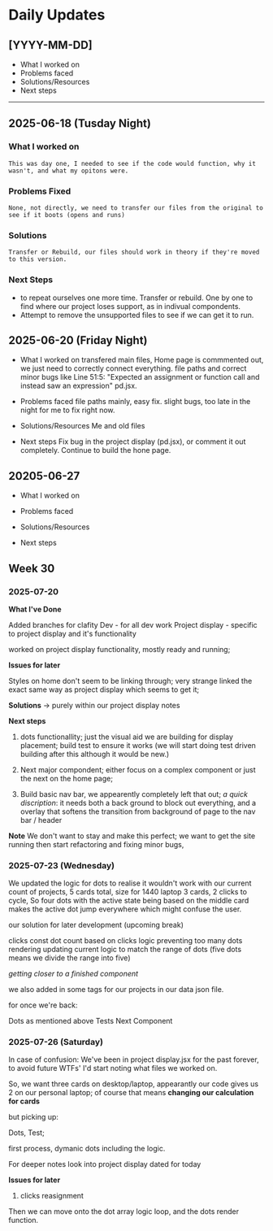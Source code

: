 # Daily Updates

## [YYYY-MM-DD]
- What I worked on
- Problems faced
- Solutions/Resources
- Next steps

---

## 2025-06-18 (Tusday Night)

### What I worked on
    This was day one, I needed to see if the code would function, why it wasn't, and what my opitons were. 

### Problems Fixed
    None, not directly, we need to transfer our files from the original to see if it boots (opens and runs)

### Solutions
    Transfer or Rebuild, our files should work in theory if they're moved to this version. 
### Next Steps
   -  to repeat ourselves one more time. Transfer or rebuild. One by one to find where our project loses support, as in indivual compondents. 
   - Attempt to remove the unsupported files to see if we can get it to run.


## 2025-06-20 (Friday Night)

- What I worked on
    transfered main files, Home page is commmented out, we just need to correctly connect everything. file paths and correct minor bugs like Line 51:5: "Expected an assignment or function call and instead saw an expression" pd.jsx.

- Problems faced
    file paths mainly, easy fix. slight bugs, too late in the night for me to fix right now.
- Solutions/Resources
    Me and old files
- Next steps
    Fix bug in the project display (pd.jsx), or comment it out  completely. Continue to build the hone page. 

## 20205-06-27

- What I worked on


- Problems faced
- Solutions/Resources
- Next steps

## Week 30 

### 2025-07-20

**What I've Done**

Added branches for clafity 
Dev - for all dev work
Project display - specific to project display and it's functionality

worked on project display functionality, mostly ready and running;

**Issues for later**

Styles on home don't seem to be linking through; very strange linked the exact same way as project display which seems to get it;

**Solutions** -> purely within our project display notes

**Next steps** 

1) dots functionallity; just the visual aid we are building for display placement; build test to ensure it works (we will start doing test driven building after this although it would be new.)

2) Next major compondent; either focus on a complex component or just the next on the home page; 

3) Build basic nav bar, we appearently completely left that out; *a quick discription*: it needs both a back ground to block out everything, and a overlay that softens the transition from background of page to the nav bar / header

**Note** We don't want to stay and make this perfect; we want to get the site running then start refactoring and fixing minor bugs, 

### 2025-07-23 (Wednesday)

We updated the logic for dots to realise it wouldn't work with our current count of projects, 5 cards total, size for 1440 laptop 3 cards, 2 clicks to cycle, So four dots with the active state being based on the middle card makes the active dot jump everywhere which might confuse the user. 

our solution for later development (upcoming break) 

clicks const
dot count based on clicks
logic preventing too many dots rendering
updating current logic to match the range of dots (five dots means we divide the range into five) 

*getting closer to a finished component*

we also added in some tags for our projects in our data json file. 

for once we're back: 

Dots as mentioned above
Tests
Next Component

### 2025-07-26 (Saturday)
In case of confusion: We've been in project display.jsx for the past forever, to avoid future WTFs' I'd start noting what files we worked on. 

So, we want three cards on desktop/laptop, appearantly our code gives us 2 on our personal laptop; of course that means **changing our calculation for cards**

but picking up: 

Dots, Test; 

first process, dymanic dots including the logic. 

For deeper notes look into project display dated for today

**Issues for later** 

1) clicks reasignment

Then we can move onto the dot array logic loop, and the dots render function.